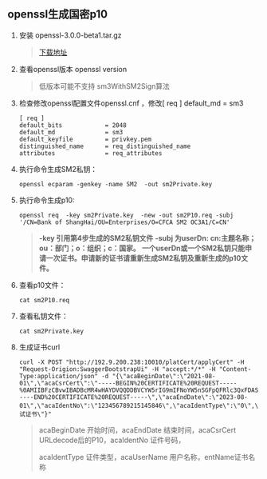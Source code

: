 ## openssl生成国密p10

1. 安装 openssl-3.0.0-beta1.tar.gz

   > [下载地址](https://github.com/openssl/openssl/releases/tag/openssl-3.0.0-beta1)

2. 查看openssl版本  openssl version

   > 低版本可能不支持 sm3WithSM2Sign算法

3. 检查修改openssl配置文件openssl.cnf ，修改[ req ] default_md  = sm3

   ```shell
   [ req ]
   default_bits            = 2048
   default_md              = sm3
   default_keyfile         = privkey.pem
   distinguished_name      = req_distinguished_name
   attributes              = req_attributes
   ```

4. 执行命令生成SM2私钥：

   ```shell
   openssl ecparam -genkey -name SM2  -out sm2Private.key 
   ```

5. 执行命令生成p10:

   ```shell
   openssl req  -key sm2Private.key  -new -out sm2P10.req -subj '/CN=Bank of ShangHai/OU=Enterprises/O=CFCA SM2 OC3A1/C=CN'
   ```
   > **-key 引用第4步生成的SM2私钥文件**
   > **-subj 为userDn:  cn:主题名称；ou：部门；o：组织；c：国家。**
   > **一个userDn或一个SM2私钥只能申请一次证书。申请新的证书请重新生成SM2私钥及重新生成的p10文件。**

6. 查看p10文件：

   ```shell
   cat sm2P10.req
   ```
6. 查看私钥文件：

   ```shell
   cat sm2Private.key
   ```
   
8. 生成证书curl

   ```shell
   curl -X POST "http://192.9.200.238:10010/platCert/applyCert" -H "Request-Origion:SwaggerBootstrapUi" -H "accept:*/*" -H "Content-Type:application/json" -d "{\"acaBeginDate\":\"2021-08-01\",\"acaCsrCert\":\"-----BEGIN%20CERTIFICATE%20REQUEST-----%0AMIIBFzCBvwIBADBcMR4wHAYDVQQDDBVCYW5rIG9mIFNoYW5nSGFpQFRlc3QxFDAS%0ABgNVBAsMC0VudGVycHJpc2VzMRcwFQYDVQQKDA5DRkNBIFNNMiBPQzNBMTELMAkG%0AA1UEBhMCQ04wWjAUBggqgRzPVQGCLQYIKoEcz1UBgi0DQgAEx35X71tz0dYNBQgM%0As8qH1vaeU3%2FedhtTLmQz%2FPYRX0CzE%2B2IAE7ZlgkNX0oLugPpoGU%2FeGEqNStGlMv9%0A8aoGzKAAMAoGCCqBHM9VAYN1A0cAMEQCIDLj2fkGZAuUYQGeQLL1rsXVWFIPyw6U%0AsWTHMorArq0cAiACbyVmb2unqEP9sb12VdcvM%2FllqzewUSxxpfmVMjf6qA%3D%3D%0A-----END%20CERTIFICATE%20REQUEST-----\",\"acaEndDate\":\"2023-08-01\",\"acaIdentNo\":\"123456789215145846\",\"acaIdentType\":\"0\",\"acaUserName\":\"admin\",\"entName\":\"测试证书\"}"
   ```

   > acaBeginDate 开始时间，acaEndDate 结束时间，acaCsrCert URLdecode后的P10，acaIdentNo 证件号码，
   >
   > acaIdentType 证件类型，acaUserName 用户名称，entName证书名称


